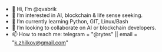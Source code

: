- 👋 Hi, I’m @qvabrik
- 👀 I’m interested in AI, blockchain & life sense seeking.
- 🌱 I’m currently learning Python, GIT, Linux/Bash
- 💞️ I’m looking to collaborate on AI or blockchain developers.
- 📫 How to reach me: telegram = "@rytes" || email = "k.zhilkov@gmail.com"

<!---
qvabrik/qvabrik is a ✨ special ✨ repository because its `README.md` (this file) appears on your GitHub profile.
You can click the Preview link to take a look at your changes.
--->
